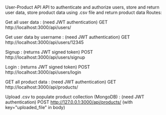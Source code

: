 User-Product API
API to authenticate and authorize users, store and return user data, store product data using .csv file and return product data
Routes:

Get all user data : (need JWT authentication)
GET http://localhost:3000/api/users/

Get user data by username : (need JWT authentication)
GET http://localhost:3000/api/users/12345

Signup : (returns JWT signed token)
POST http://localhost:3000/api/users/signup

Login : (returns JWT signed token)
POST http://localhost:3000/api/users/login

GET all product data : (need JWT authentication)
GET http://localhost:3000/api/products/

Upload .csv to populate product collection (MongoDB) : (need JWT authentication)
POST http://127.0.0.1:3000/api/products/
(with key="uploaded_file" in body)

